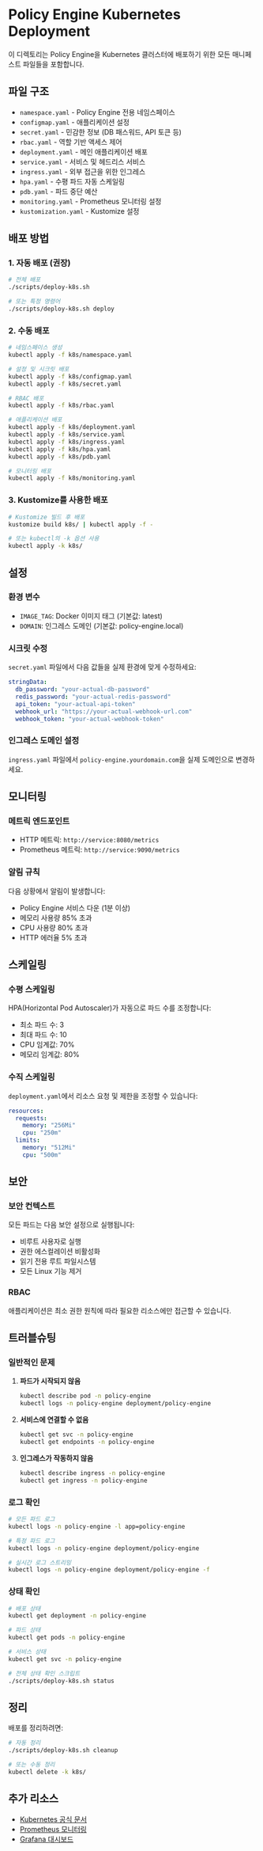 # Policy Engine Kubernetes Deployment

이 디렉토리는 Policy Engine을 Kubernetes 클러스터에 배포하기 위한 모든 매니페스트 파일들을 포함합니다.

## 파일 구조

- `namespace.yaml` - Policy Engine 전용 네임스페이스
- `configmap.yaml` - 애플리케이션 설정
- `secret.yaml` - 민감한 정보 (DB 패스워드, API 토큰 등)
- `rbac.yaml` - 역할 기반 액세스 제어
- `deployment.yaml` - 메인 애플리케이션 배포
- `service.yaml` - 서비스 및 헤드리스 서비스
- `ingress.yaml` - 외부 접근을 위한 인그레스
- `hpa.yaml` - 수평 파드 자동 스케일링
- `pdb.yaml` - 파드 중단 예산
- `monitoring.yaml` - Prometheus 모니터링 설정
- `kustomization.yaml` - Kustomize 설정

## 배포 방법

### 1. 자동 배포 (권장)

```bash
# 전체 배포
./scripts/deploy-k8s.sh

# 또는 특정 명령어
./scripts/deploy-k8s.sh deploy
```

### 2. 수동 배포

```bash
# 네임스페이스 생성
kubectl apply -f k8s/namespace.yaml

# 설정 및 시크릿 배포
kubectl apply -f k8s/configmap.yaml
kubectl apply -f k8s/secret.yaml

# RBAC 배포
kubectl apply -f k8s/rbac.yaml

# 애플리케이션 배포
kubectl apply -f k8s/deployment.yaml
kubectl apply -f k8s/service.yaml
kubectl apply -f k8s/ingress.yaml
kubectl apply -f k8s/hpa.yaml
kubectl apply -f k8s/pdb.yaml

# 모니터링 배포
kubectl apply -f k8s/monitoring.yaml
```

### 3. Kustomize를 사용한 배포

```bash
# Kustomize 빌드 후 배포
kustomize build k8s/ | kubectl apply -f -

# 또는 kubectl의 -k 옵션 사용
kubectl apply -k k8s/
```

## 설정

### 환경 변수

- `IMAGE_TAG`: Docker 이미지 태그 (기본값: latest)
- `DOMAIN`: 인그레스 도메인 (기본값: policy-engine.local)

### 시크릿 수정

`secret.yaml` 파일에서 다음 값들을 실제 환경에 맞게 수정하세요:

```yaml
stringData:
  db_password: "your-actual-db-password"
  redis_password: "your-actual-redis-password"
  api_token: "your-actual-api-token"
  webhook_url: "https://your-actual-webhook-url.com"
  webhook_token: "your-actual-webhook-token"
```

### 인그레스 도메인 설정

`ingress.yaml` 파일에서 `policy-engine.yourdomain.com`을 실제 도메인으로 변경하세요.

## 모니터링

### 메트릭 엔드포인트

- HTTP 메트릭: `http://service:8080/metrics`
- Prometheus 메트릭: `http://service:9090/metrics`

### 알림 규칙

다음 상황에서 알림이 발생합니다:

- Policy Engine 서비스 다운 (1분 이상)
- 메모리 사용량 85% 초과
- CPU 사용량 80% 초과
- HTTP 에러율 5% 초과

## 스케일링

### 수평 스케일링

HPA(Horizontal Pod Autoscaler)가 자동으로 파드 수를 조정합니다:

- 최소 파드 수: 3
- 최대 파드 수: 10
- CPU 임계값: 70%
- 메모리 임계값: 80%

### 수직 스케일링

`deployment.yaml`에서 리소스 요청 및 제한을 조정할 수 있습니다:

```yaml
resources:
  requests:
    memory: "256Mi"
    cpu: "250m"
  limits:
    memory: "512Mi"
    cpu: "500m"
```

## 보안

### 보안 컨텍스트

모든 파드는 다음 보안 설정으로 실행됩니다:

- 비루트 사용자로 실행
- 권한 에스컬레이션 비활성화
- 읽기 전용 루트 파일시스템
- 모든 Linux 기능 제거

### RBAC

애플리케이션은 최소 권한 원칙에 따라 필요한 리소스에만 접근할 수 있습니다.

## 트러블슈팅

### 일반적인 문제

1. **파드가 시작되지 않음**
   ```bash
   kubectl describe pod -n policy-engine
   kubectl logs -n policy-engine deployment/policy-engine
   ```

2. **서비스에 연결할 수 없음**
   ```bash
   kubectl get svc -n policy-engine
   kubectl get endpoints -n policy-engine
   ```

3. **인그레스가 작동하지 않음**
   ```bash
   kubectl describe ingress -n policy-engine
   kubectl get ingress -n policy-engine
   ```

### 로그 확인

```bash
# 모든 파드 로그
kubectl logs -n policy-engine -l app=policy-engine

# 특정 파드 로그
kubectl logs -n policy-engine deployment/policy-engine

# 실시간 로그 스트리밍
kubectl logs -n policy-engine deployment/policy-engine -f
```

### 상태 확인

```bash
# 배포 상태
kubectl get deployment -n policy-engine

# 파드 상태
kubectl get pods -n policy-engine

# 서비스 상태
kubectl get svc -n policy-engine

# 전체 상태 확인 스크립트
./scripts/deploy-k8s.sh status
```

## 정리

배포를 정리하려면:

```bash
# 자동 정리
./scripts/deploy-k8s.sh cleanup

# 또는 수동 정리
kubectl delete -k k8s/
```

## 추가 리소스

- [Kubernetes 공식 문서](https://kubernetes.io/docs/)
- [Prometheus 모니터링](https://prometheus.io/docs/)
- [Grafana 대시보드](https://grafana.com/docs/)


